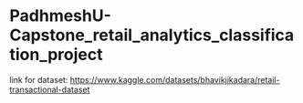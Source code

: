 # PadhmeshU-Capstone_retail_analytics_classification_project

link for dataset:
https://www.kaggle.com/datasets/bhavikjikadara/retail-transactional-dataset
